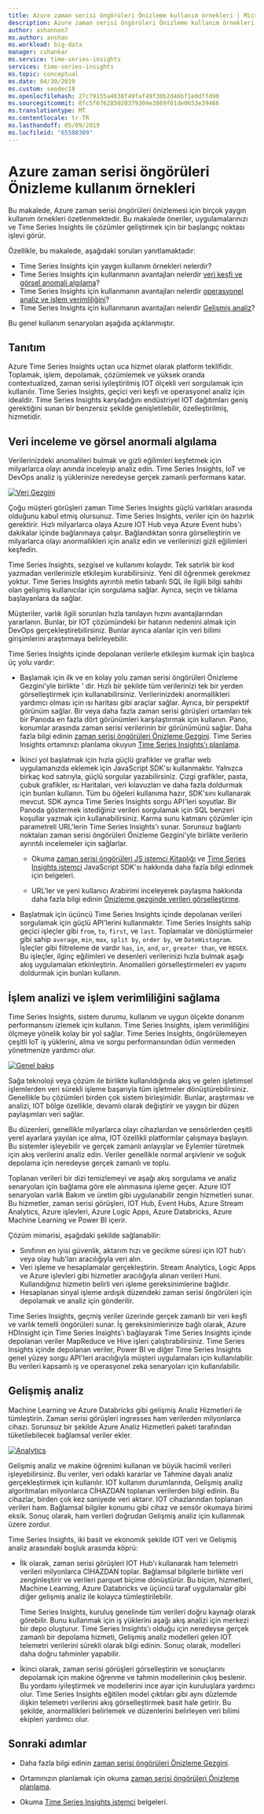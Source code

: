 ```yaml
---
title: Azure zaman serisi öngörüleri Önizleme kullanım örnekleri | Microsoft Docs
description: Azure zaman serisi öngörüleri Önizleme kullanım örnekleri anlayın.
author: ashannon7
ms.author: anshan
ms.workload: big-data
manager: cshankar
ms.service: time-series-insights
services: time-series-insights
ms.topic: conceptual
ms.date: 04/30/2019
ms.custom: seodec18
ms.openlocfilehash: 27c79155a4630f49faf49f30b2d46bf1e0dffd90
ms.sourcegitcommit: 8fc5f676285020379304e3869f01de0653e39466
ms.translationtype: MT
ms.contentlocale: tr-TR
ms.lasthandoff: 05/09/2019
ms.locfileid: "65508309"
---
```

# <a name="azure-time-series-insights-preview-use-cases"></a>Azure zaman serisi öngörüleri Önizleme kullanım örnekleri

Bu makalede, Azure zaman serisi öngörüleri önizlemesi için birçok yaygın kullanım örnekleri özetlenmektedir. Bu makalede öneriler, uygulamalarınızı ve Time Series Insights ile çözümler geliştirmek için bir başlangıç noktası işlevi görür.

Özellikle, bu makalede, aşağıdaki soruları yanıtlamaktadır:

* Time Series Insights için yaygın kullanım örnekleri nelerdir?
* Time Series Insights için kullanmanın avantajları nelerdir [veri keşfi ve görsel anomali algılama](#data-exploration-and-visual-anomaly-detection)?
* Time Series Insights için kullanmanın avantajları nelerdir [operasyonel analiz ve işlem verimliliğini](#operational-analysis-and-driving-process-efficiency)?
* Time Series Insights için kullanmanın avantajları nelerdir [Gelişmiş analiz](#advanced-analytics)?

Bu genel kullanım senaryoları aşağıda açıklanmıştır.

## <a name="introduction"></a>Tanıtım

Azure Time Series Insights uçtan uca hizmet olarak platform teklifidir. Toplamak, işlem, depolamak, çözümlemek ve yüksek oranda contextualized, zaman serisi iyileştirilmiş IOT ölçekli veri sorgulamak için kullanılır. Time Series Insights, geçici veri keşfi ve operasyonel analiz için idealdir. Time Series Insights karşıladığını endüstriyel IOT dağıtımları geniş gerektiğini sunan bir benzersiz şekilde genişletilebilir, özelleştirilmiş, hizmetidir.

## <a name="data-exploration-and-visual-anomaly-detection"></a>Veri inceleme ve görsel anormali algılama

Verilerinizdeki anomalileri bulmak ve gizli eğilimleri keşfetmek için milyarlarca olayı anında inceleyip analiz edin. Time Series Insights, IoT ve DevOps analiz iş yüklerinize neredeyse gerçek zamanlı performans katar.

[![Veri Gezgini](media/v2-update-use-cases/data-explorer.svg)](media/v2-update-use-cases/data-explorer.svg#lightbox)

Çoğu müşteri görüşleri zaman Time Series Insights güçlü varlıkları arasında olduğunu kabul etmiş olursunuz. Time Series Insights, veriler için ön hazırlık gerektirir. Hızlı milyarlarca olaya Azure IOT Hub veya Azure Event hubs'ı dakikalar içinde bağlanmaya çalışır. Bağlandıktan sonra görselleştirin ve milyarlarca olayı anormallikleri için analiz edin ve verilerinizi gizli eğilimleri keşfedin.

Time Series Insights, sezgisel ve kullanımı kolaydır. Tek satırlık bir kod yazmadan verilerinizle etkileşim kurabilirsiniz. Yeni dil öğrenmek gerekmez yoktur. Time Series Insights ayrıntılı metin tabanlı SQL ile ilgili bilgi sahibi olan gelişmiş kullanıcılar için sorgulama sağlar. Ayrıca, seçin ve tıklama başlayanlara da sağlar.

Müşteriler, varlık ilgili sorunları hızla tanılayın hızını avantajlarından yararlanın. Bunlar, bir IOT çözümündeki bir hatanın nedenini almak için DevOps gerçekleştirebilirsiniz. Bunlar ayrıca alanlar için veri bilimi girişimlerini araştırmaya belirleyebilir.  

Time Series Insights içinde depolanan verilerle etkileşim kurmak için başlıca üç yolu vardır:

- Başlamak için ilk ve en kolay yolu zaman serisi öngörüleri Önizleme Gezgini'yle birlikte ' dir. Hızlı bir şekilde tüm verilerinizi tek bir yerden görselleştirmek için kullanabilirsiniz. Verilerinizdeki anormallikleri yardımcı olması için ısı haritası gibi araçlar sağlar. Ayrıca, bir perspektif görünüm sağlar. Bir veya daha fazla zaman serisi görüşleri ortamları tek bir Panoda en fazla dört görünümleri karşılaştırmak için kullanın. Pano, konumlar arasında zaman serisi verilerinin bir görünümünü sağlar. Daha fazla bilgi edinin [zaman serisi öngörüleri Önizleme Gezgini](./time-series-insights-update-explorer.md). Time Series Insights ortamınızı planlama okuyun [Time Series Insights'ı planlama](./time-series-insights-update-plan.md).

- İkinci yol başlatmak için hızla güçlü grafikler ve graflar web uygulamanızda eklemek için JavaScript SDK'sı kullanmaktır. Yalnızca birkaç kod satırıyla, güçlü sorgular yazabilirsiniz. Çizgi grafikler, pasta, çubuk grafikler, ısı Haritaları, veri kılavuzları ve daha fazla doldurmak için bunları kullanın. Tüm bu öğeleri kullanıma hazır, SDK'sını kullanarak mevcut. SDK ayrıca Time Series Insights sorgu API'leri soyutlar. Bir Panoda göstermek istediğiniz verileri sorgulamak için SQL benzeri koşullar yazmak için kullanabilirsiniz. Karma sunu katmanı çözümler için parametreli URL'lerin Time Series Insights'ı sunar. Sorunsuz bağlantı noktaları zaman serisi öngörüleri Önizleme Gezgini'yle birlikte verilerin ayrıntılı incelemeler için sağlarlar.

    * Okuma [zaman serisi öngörüleri JS istemci Kitaplığı](tutorial-explore-js-client-lib.md) ve [Time Series Insights istemci](https://github.com/Microsoft/tsiclient) JavaScript SDK'sı hakkında daha fazla bilgi edinmek için belgeleri.

    * URL'ler ve yeni kullanıcı Arabirimi inceleyerek paylaşma hakkında daha fazla bilgi edinin [Önizleme gezginde verileri görselleştirme](time-series-insights-update-explorer.md).

- Başlatmak için üçüncü Time Series Insights içinde depolanan verileri sorgulamak için güçlü API'lerini kullanmaktır. Time Series Insights sahip geçici işleçler gibi `from`, `to`, `first`, ve `last`. Toplamalar ve dönüştürmeler gibi sahip `average`, `min`, `max`, `split by`, `order by`, ve `DateHistogram`. İşleçler gibi filtreleme de vardır `has`, `in`, `and`, `or`, `greater than`, ve `REGEX`. Bu işleçler, ilginç eğilimleri ve desenleri verilerinizi hızla bulmak aşağı akış uygulamaları etkinleştirin. Anomalileri görselleştirmeleri ev yapımı doldurmak için bunları kullanın.

## <a name="operational-analysis-and-driving-process-efficiency"></a>İşlem analizi ve işlem verimliliğini sağlama

Time Series Insights, sistem durumu, kullanım ve uygun ölçekte donanım performansını izlemek için kullanın. Time Series Insights, işlem verimliliğini ölçmeye yönelik kolay bir yol sağlar. Time Series Insights, öngörülemeyen çeşitli IoT iş yüklerini, alma ve sorgu performansından ödün vermeden yönetmenize yardımcı olur.

[![Genel bakış](media/v2-update-use-cases/overview.svg)](media/v2-update-use-cases/overview.svg#lightbox)

Sağa teknoloji veya çözüm ile birlikte kullanıldığında akış ve gelen işletimsel işlemlerden veri sürekli işleme başarıyla tüm işletmeler dönüştürebilirsiniz. Genellikle bu çözümleri birden çok sistem birleşimidir. Bunlar, araştırması ve analizi, IOT bölge özellikle, devamlı olarak değiştirir ve yaygın bir düzen paylaşımları veri sağlar.

Bu düzenleri, genellikle milyarlarca olayı cihazlardan ve sensörlerden çeşitli yerel ayarlara yayılan içe alma, IOT özellikli platformlar çalışmaya başlayın. Bu sistemler işleyebilir ve gerçek zamanlı anlayışlar ve Eylemler türetmek için akış verilerini analiz edin. Veriler genellikle normal arşivlenir ve soğuk depolama için neredeyse gerçek zamanlı ve toplu.

Toplanan verileri bir dizi temizlemeyi ve aşağı akış sorgulama ve analiz senaryoları için bağlama göre ele alınmasına işleme geçer. Azure IOT senaryoları varlık Bakım ve üretim gibi uygulanabilir zengin hizmetleri sunar. Bu hizmetler, zaman serisi görüşleri, IOT Hub, Event Hubs, Azure Stream Analytics, Azure işlevleri, Azure Logic Apps, Azure Databricks, Azure Machine Learning ve Power BI içerir.

Çözüm mimarisi, aşağıdaki şekilde sağlanabilir:

- Sınıfının en iyisi güvenlik, aktarım hızı ve gecikme süresi için IOT hub'ı veya olay hub'ları aracılığıyla veri alın.
- Veri işleme ve hesaplamalar gerçekleştirin. Stream Analytics, Logic Apps ve Azure işlevleri gibi hizmetler aracılığıyla alınan verileri Huni. Kullandığınız hizmetin belirli veri işleme gereksinimlerine bağlıdır.
- Hesaplanan sinyal işleme ardışık düzendeki zaman serisi öngörüleri için depolamak ve analiz için gönderilir.

Time Series Insights, geçmiş veriler üzerinde gerçek zamanlı bir veri keşfi ve varlık temelli öngörüleri sunar. İş gereksinimlerinize bağlı olarak, Azure HDInsight için Time Series Insights'ı bağlayarak Time Series Insights içinde depolanan veriler MapReduce ve Hive işleri çalıştırabilirsiniz. Time Series Insights içinde depolanan veriler, Power BI ve diğer Time Series Insights genel yüzey sorgu API'leri aracılığıyla müşteri uygulamaları için kullanılabilir. Bu verileri kapsamlı iş ve operasyonel zeka senaryoları için kullanılabilir.

## <a name="advanced-analytics"></a>Gelişmiş analiz

Machine Learning ve Azure Databricks gibi gelişmiş Analiz Hizmetleri ile tümleştirin. Zaman serisi görüşleri ingresses ham verilerden milyonlarca cihazı. Sorunsuz bir şekilde Azure Analiz Hizmetleri paketi tarafından tüketilebilecek bağlamsal veriler ekler.

[![Analytics](media/v2-update-use-cases/advanced-analytics.svg)](media/v2-update-use-cases/advanced-analytics.svg#lightbox)

Gelişmiş analiz ve makine öğrenimi kullanan ve büyük hacimli verileri işleyebilirsiniz. Bu veriler, veri odaklı kararlar ve Tahmine dayalı analiz gerçekleştirmek için kullanılır. IOT kullanım durumlarında, Gelişmiş analiz algoritmaları milyonlarca CİHAZDAN toplanan verilerden bilgi edinin. Bu cihazlar, birden çok kez saniyede veri aktarır. IOT cihazlarından toplanan verileri ham. Bağlamsal bilgiler konumu gibi cihaz ve sensör okumaya birimi eksik. Sonuç olarak, ham verileri doğrudan Gelişmiş analiz için kullanmak üzere zordur.

Time Series Insights, iki basit ve ekonomik şekilde IOT veri ve Gelişmiş analiz arasındaki boşluk arasında köprü:

- İlk olarak, zaman serisi görüşleri IOT Hub'ı kullanarak ham telemetri verileri milyonlarca CİHAZDAN toplar. Bağlamsal bilgilerle birlikte veri zenginleştirir ve verileri parquet biçime dönüştürür. Bu biçim, hizmetleri, Machine Learning, Azure Databricks ve üçüncü taraf uygulamalar gibi diğer gelişmiş analiz ile kolayca tümleştirilebilir.

    Time Series Insights, kuruluş genelinde tüm verileri doğru kaynağı olarak görebilir. Bunu kullanmak için iş yüklerini aşağı akış analizi için merkezi bir depo oluşturur. Time Series Insights'ı olduğu için neredeyse gerçek zamanlı bir depolama hizmeti, Gelişmiş analiz modelleri gelen IOT telemetri verilerini sürekli olarak bilgi edinin. Sonuç olarak, modelleri daha doğru tahminler yapabilir.

- İkinci olarak, zaman serisi görüşleri görselleştirin ve sonuçlarını depolamak için makine öğrenme ve tahmin modellerinin çıkış beslenir. Bu yordamı iyileştirmek ve modellerini ince ayar için kuruluşlara yardımcı olur. Time Series Insights eğitilen model çıktıları gibi aynı düzlemde ilişkin telemetri verilerini akış görselleştirmek basit hale getirir. Bu şekilde, anormallikleri belirlemek ve düzenlerini belirleyen veri bilimi ekipleri yardımcı olur.  

## <a name="next-steps"></a>Sonraki adımlar

- Daha fazla bilgi edinin [zaman serisi öngörüleri Önizleme Gezgini](./time-series-insights-update-explorer.md).

- Ortamınızın planlamak için okuma [zaman serisi öngörüleri Önizleme planlama](./time-series-insights-update-plan.md).

- Okuma [Time Series Insights istemci](https://github.com/Microsoft/tsiclient) belgeleri.
